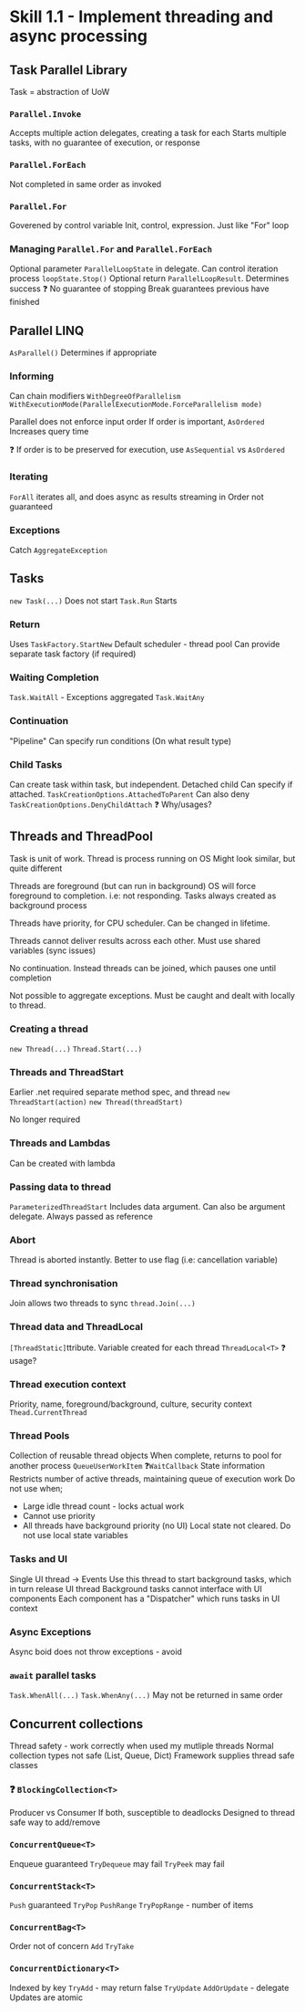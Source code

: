 # Skill 1.1 - Implement threading and async processing

## Task Parallel Library
Task = abstraction of UoW

### `Parallel.Invoke`
Accepts multiple action delegates, creating a task for each
Starts multiple tasks, with no guarantee of execution, or response

### `Parallel.ForEach`
Not completed in same order as invoked

### `Parallel.For`
Goverened by control variable
Init, control, expression. Just like "For" loop

### Managing `Parallel.For` and `Parallel.ForEach`
Optional parameter `ParallelLoopState` in delegate. Can control iteration process
`loopState.Stop()`
Optional return `ParallelLoopResult`. Determines success
:question: No guarantee of stopping
Break guarantees previous have finished

## Parallel LINQ
`AsParallel()`
Determines if appropriate

### Informing
Can chain modifiers
`WithDegreeOfParallelism`
`WithExecutionMode(ParallelExecutionMode.ForceParallelism mode)`

Parallel does not enforce input order
If order is important, `AsOrdered`
Increases query time

:question: If order is to be preserved for execution, use `AsSequential` vs `AsOrdered`

### Iterating
`ForAll` iterates all, and does async as results streaming in
Order not guaranteed

### Exceptions
Catch `AggregateException`

## Tasks
`new Task(...)` Does not start
`Task.Run` Starts

### Return
Uses `TaskFactory.StartNew`
Default scheduler - thread pool
Can provide separate task factory (if required)

### Waiting Completion
`Task.WaitAll` - Exceptions aggregated
`Task.WaitAny`

### Continuation
"Pipeline"
Can specify run conditions (On what result type)

### Child Tasks
Can create task within task, but independent. Detached child
Can specify if attached. `TaskCreationOptions.AttachedToParent` Can also deny `TaskCreationOptions.DenyChildAttach`
:question: Why/usages?

## Threads and ThreadPool
Task is unit of work. Thread is process running on OS
Might look similar, but quite different

Threads are foreground (but can run in background)
OS will force foreground to completion. i.e: not responding. Tasks always created as background process

Threads have priority, for CPU scheduler. Can be changed in lifetime.

Threads cannot deliver results across each other. Must use shared variables (sync issues)

No continuation. Instead threads can be joined, which pauses one until completion

Not possible to aggregate exceptions. Must be caught and dealt with locally to thread.

### Creating a thread
`new Thread(...)`
`Thread.Start(...)`

### Threads and ThreadStart
Earlier .net required separate method spec, and thread
`new ThreadStart(action)`
`new Thread(threadStart)`

No longer required

### Threads and Lambdas
Can be created with lambda

### Passing data to thread
`ParameterizedThreadStart`
Includes data argument. Can also be argument delegate. Always passed as reference

### Abort
Thread is aborted instantly. Better to use flag (i.e: cancellation variable)

### Thread synchronisation
Join allows two threads to sync
`thread.Join(...)`

### Thread data and ThreadLocal
`[ThreadStatic]`ttribute. Variable created for each thread
`ThreadLocal<T>`
:question: usage?

### Thread execution context
Priority, name, foreground/background, culture, security context
`Thead.CurrentThread`

### Thread Pools
Collection of reusable thread objects
When complete, returns to pool for another process
`QueueUserWorkItem`
:question:`WaitCallback`
State information
Restricts number of active threads, maintaining queue of execution work
Do not use when;
- Large idle thread count -  locks actual work
- Cannot use priority
- All threads have background priority (no UI)
Local state not cleared. Do not use local state variables

### Tasks and UI
Single UI thread -> Events
Use this thread to start background tasks, which in turn release UI thread
Background tasks cannot interface with UI components
Each component has a "Dispatcher" which runs tasks in UI context

### Async Exceptions
Async boid does not throw exceptions - avoid

### `await` parallel tasks
`Task.WhenAll(...)`
`Task.WhenAny(...)`
May not be returned in same order

## Concurrent collections
Thread safety - work correctly when used my mutliple threads
Normal collection types not safe (List, Queue, Dict)
Framework supplies thread safe classes

### :question: `BlockingCollection<T>`
Producer vs Consumer
If both, susceptible to deadlocks
Designed to thread safe way to add/remove

### `ConcurrentQueue<T>`
Enqueue guaranteed
`TryDequeue` may fail
`TryPeek` may fail

### `ConcurrentStack<T>`
`Push` guaranteed
`TryPop`
`PushRange`
`TryPopRange` - number of items

### `ConcurrentBag<T>`
Order not of concern
`Add`
`TryTake`

### `ConcurrentDictionary<T>`
Indexed by key
`TryAdd` - may return false
`TryUpdate`
`AddOrUpdate` - delegate
Updates are atomic
